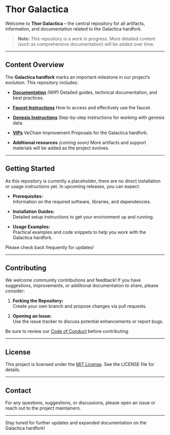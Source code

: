 # Thor Galactica

Welcome to **Thor Galactica** – the central repository for all artifacts, information, and documentation related to the Galactica hardfork.

> **Note:** This repository is a work in progress. More detailed content (such as comprehensive documentation) will be added over time.

---

## Content Overview

The **Galactica hardfork** marks an important milestone in our project’s evolution. This repository includes:


- **[Documentation](docs/README.md)** *(WIP)* 
  Detailed guides, technical documentation, and best practices.
  
- **[Faucet Instructions](faucet/README.md)**
  How to access and effectively use the faucet.
  
- **[Genesis Instructions](genesis.md)** 
  Step-by-step instructions for working with genesis data.

- **[VIPs](vip.md)** 
  VeChain Improvement Proposals for the Galactica hardfork.

- **Additional resources**  *(coming soon)* 
  More artifacts and support materials will be added as the project evolves.

---

## Getting Started

As this repository is currently a placeholder, there are no direct installation or usage instructions yet. In upcoming releases, you can expect:

- **Prerequisites:**  
  Information on the required software, libraries, and dependencies.

- **Installation Guides:**  
  Detailed setup instructions to get your environment up and running.

- **Usage Examples:**  
  Practical examples and code snippets to help you work with the Galactica hardfork.

Please check back frequently for updates!

---

## Contributing

We welcome community contributions and feedback! If you have suggestions, improvements, or additional documentation to share, please consider:

1. **Forking the Repository:**  
   Create your own branch and propose changes via pull requests.
   
2. **Opening an Issue:**  
   Use the issue tracker to discuss potential enhancements or report bugs.

Be sure to review our [Code of Conduct](CODE_OF_CONDUCT.md) before contributing.

---

## License

This project is licensed under the [MIT License](LICENSE). See the LICENSE file for details.

---

## Contact

For any questions, suggestions, or discussions, please open an issue or reach out to the project maintainers.

---

Stay tuned for further updates and expanded documentation on the Galactica hardfork!

